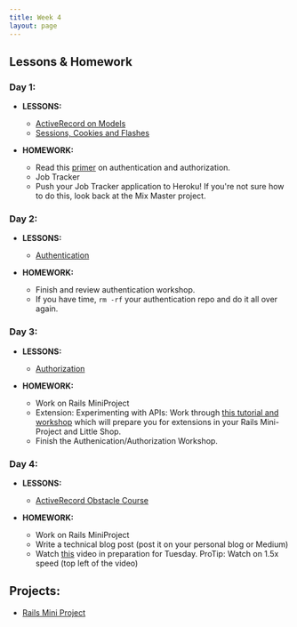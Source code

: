 ```yaml
---
title: Week 4
layout: page
---
```


## Lessons & Homework

### Day 1:

* **LESSONS:**
  - [ActiveRecord on Models](../lessons/active_record_on_models)
  - [Sessions, Cookies and Flashes](../lessons/sessions_cookies_and_flashes)


* **HOMEWORK:**
  - Read this [primer](https://www.bu.edu/tech/about/security-resources/bestpractice/auth/) on authentication and authorization.
  - Job Tracker
  - Push your Job Tracker application to Heroku! If you're not sure how to do this, look back at the Mix Master project.

### Day 2:

* **LESSONS:**
  - [Authentication](../slides/authentication/authentication)

* **HOMEWORK:**
  - Finish and review authentication workshop.
  - If you have time, `rm -rf` your authentication repo and do it all over again.

### Day 3:

* **LESSONS:**
  - [Authorization](../lessons/authorization-in-rails)

* **HOMEWORK:**
  - Work on Rails MiniProject
  - Extension: Experimenting with APIs: Work through [this tutorial and workshop](https://github.com/turingschool/lesson_plans/blob/master/ruby_02-web_applications_with_ruby/outlines/exploring_apis.markdown) which will prepare you for extensions in your Rails Mini-Project and Little Shop.
  - Finish the Authenication/Authorization Workshop.

### Day 4:

* **LESSONS:**
  - [ActiveRecord Obstacle Course](../lessons/active_record_obstacle_course)

* **HOMEWORK:**
  - Work on Rails MiniProject
  - Write a technical blog post (post it on your personal blog or Medium)
  - Watch [this](https://vimeo.com/135210007) video in preparation for Tuesday. ProTip: Watch on 1.5x speed (top left of the video)

## Projects:

* [Rails Mini Project](../projects/mini-project)
